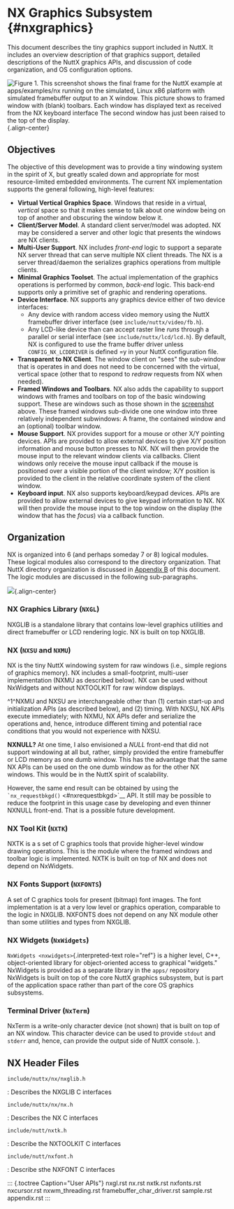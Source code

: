 NX Graphics Subsystem {#nxgraphics}
=====================

This document describes the tiny graphics support included in NuttX. It
includes an overview description of that graphics support, detailed
descriptions of the NuttX graphics APIs, and discussion of code
organization, and OS configuration options.

![**Figure 1**. This screenshot shows the final frame for the NuttX
example at `apps/examples/nx` running on the simulated, Linux x86
platform with simulated framebuffer output to an X window. This picture
shows to framed window with (blank) toolbars. Each window has displayed
text as received from the NX keyboard interface The second window has
just been raised to the top of the
display.](NuttXScreenShot.jpg){.align-center}

Objectives
----------

The objective of this development was to provide a tiny windowing system
in the spirit of X, but greatly scaled down and appropriate for most
resource-limited embedded environments. The current NX implementation
supports the general following, high-level features:

-   **Virtual Vertical Graphics Space**. Windows that reside in a
    virtual, *vertical* space so that it makes sense to talk about one
    window being on top of another and obscuring the window below it.
-   **Client/Server Model**. A standard client server/model was adopted.
    NX may be considered a server and other logic that presents the
    windows are NX clients.
-   **Multi-User Support**. NX includes *front-end* logic to support a
    separate NX server thread that can serve multiple NX client threads.
    The NX is a server thread/daemon the serializes graphics operations
    from multiple clients.
-   **Minimal Graphics Toolset**. The actual implementation of the
    graphics operations is performed by common, *back-end* logic. This
    back-end supports only a primitive set of graphic and rendering
    operations.
-   **Device Interface**. NX supports any graphics device either of two
    device interfaces:
    -   Any device with random access video memory using the NuttX
        framebuffer driver interface (see `include/nuttx/video/fb.h`).
    -   Any LCD-like device than can accept raster line *runs* through a
        parallel or serial interface (see `include/nuttx/lcd/lcd.h`). By
        default, NX is configured to use the frame buffer driver unless
        `CONFIG_NX_LCDDRIVER` is defined =y in your NuttX configuration
        file.
-   **Transparent to NX Client**. The window client on \"sees\" the
    sub-window that is operates in and does not need to be concerned
    with the virtual, vertical space (other that to respond to *redraw*
    requests from NX when needed).
-   **Framed Windows and Toolbars**. NX also adds the capability to
    support windows with frames and toolbars on top of the basic
    windowing support. These are windows such as those shown in the
    [screenshot](#screenshot) above. These framed windows sub-divide one
    one window into three relatively independent subwindows: A frame,
    the contained window and an (optional) toolbar window.
-   **Mouse Support**. NX provides support for a mouse or other X/Y
    pointing devices. APIs are provided to allow external devices to
    give X/Y position information and mouse button presses to NX. NX
    will then provide the mouse input to the relevant window clients via
    callbacks. Client windows only receive the mouse input callback if
    the mouse is positioned over a visible portion of the client window;
    X/Y position is provided to the client in the relative coordinate
    system of the client window.
-   **Keyboard input**. NX also supports keyboard/keypad devices. APIs
    are provided to allow external devices to give keypad information to
    NX. NX will then provide the mouse input to the top window on the
    display (the window that has the *focus*) via a callback function.

Organization
------------

NX is organized into 6 (and perhaps someday 7 or 8) logical modules.
These logical modules also correspond to the directory organization.
That NuttX directory organization is discussed in [Appendix
B](#grapicsdirs) of this document. The logic modules are discussed in
the following sub-paragraphs.

![](NXOrganization.png){.align-center}

### NX Graphics Library (`NXGL`)

NXGLIB is a standalone library that contains low-level graphics
utilities and direct framebuffer or LCD rendering logic. NX is built on
top NXGLIB.

### NX (`NXSU` and `NXMU`)

NX is the tiny NuttX windowing system for raw windows (i.e., simple
regions of graphics memory). NX includes a small-footprint, multi-user
implementation (NXMU as described below). NX can be used without
NxWidgets and without NXTOOLKIT for raw window displays.

^1^NXMU and NXSU are interchangeable other than (1) certain start-up and
initialization APIs (as described below), and (2) timing. With NXSU, NX
APIs execute immediately; with NXMU, NX APIs defer and serialize the
operations and, hence, introduce different timing and potential race
conditions that you would not experience with NXSU.

**NXNULL?** At one time, I also envisioned a *NULL* front-end that did
not support windowing at all but, rather, simply provided the entire
framebuffer or LCD memory as one dumb window. This has the advantage
that the same NX APIs can be used on the one dumb window as for the
other NX windows. This would be in the NuttX spirit of scalability.

However, the same end result can be obtained by using the
`` `nx_requestbkgd() `` \<\#nxrequestbkgd\>\`\_\_ API. It still may be
possible to reduce the footprint in this usage case by developing and
even thinner NXNULL front-end. That is a possible future development.

### NX Tool Kit (`NXTK`)

NXTK is a s set of C graphics tools that provide higher-level window
drawing operations. This is the module where the framed windows and
toolbar logic is implemented. NXTK is built on top of NX and does not
depend on NxWidgets.

### NX Fonts Support (`NXFONTS`)

A set of C graphics tools for present (bitmap) font images. The font
implementation is at a very low level or graphics operation, comparable
to the logic in NXGLIB. NXFONTS does not depend on any NX module other
than some utilities and types from NXGLIB.

### NX Widgets (`NxWidgets`)

`NxWidgets <nxwidgets>`{.interpreted-text role="ref"} is a higher level,
C++, object-oriented library for object-oriented access to graphical
\"widgets.\" NxWidgets is provided as a separate library in the `apps/`
repository NxWidgets is built on top of the core NuttX graphics
subsystem, but is part of the application space rather than part of the
core OS graphics subsystems.

### Terminal Driver (`NxTerm`)

NxTerm is a write-only character device (not shown) that is built on top
of an NX window. This character device can be used to provide `stdout`
and `stderr` and, hence, can provide the output side of NuttX console.
).

NX Header Files
---------------

`include/nuttx/nx/nxglib.h`

:   Describes the NXGLIB C interfaces

`include/nuttx/nx/nx.h`

:   Describes the NX C interfaces

`include/nutt/nxtk.h`

:   Describe the NXTOOLKIT C interfaces

`include/nutt/nxfont.h`

:   Describe sthe NXFONT C interfaces

::: {.toctree Caption="User APIs"}
nxgl.rst nx.rst nxtk.rst nxfonts.rst nxcursor.rst nxwm\_threading.rst
framebuffer\_char\_driver.rst sample.rst appendix.rst
:::
